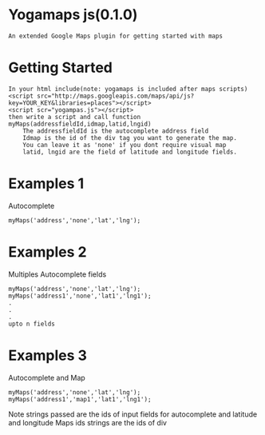 # Yogamaps js(0.1.0)
	An extended Google Maps plugin for getting started with maps
# Getting Started
	In your html include(note: yogamaps is included after maps scripts)
	<script src="http://maps.googleapis.com/maps/api/js?key=YOUR_KEY&libraries=places"></script>
	<script scr="yogampas.js"></script>
	then write a script and call function myMaps(addressfieldId,idmap,latid,lngid)
		The addressfieldId is the autocomplete address field
		Idmap is the id of the div tag you want to generate the map.
		You can leave it as 'none' if you dont require visual map
		latid, lngid are the field of latitude and longitude fields.
# Examples 1
Autocomplete

	myMaps('address','none','lat','lng');

# Examples 2
Multiples Autocomplete fields
	
	myMaps('address','none','lat','lng');
	myMaps('address1','none','lat1','lng1');
	.
	.
	.
	upto n fields
# Examples 3
Autocomplete and Map

	myMaps('address','none','lat','lng');
	myMaps('address1','map1','lat1','lng1');


 Note
strings passed are the ids of input fields for autocomplete and latitude and longitude
Maps ids strings are the ids of div


 
 
		

